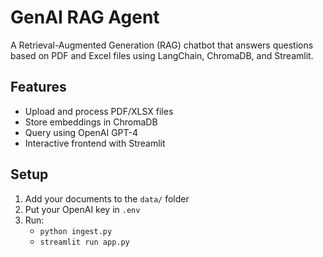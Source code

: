 # GenAI RAG Agent

A Retrieval-Augmented Generation (RAG) chatbot that answers questions based on PDF and Excel files using LangChain, ChromaDB, and Streamlit.

## Features

- Upload and process PDF/XLSX files
- Store embeddings in ChromaDB
- Query using OpenAI GPT-4
- Interactive frontend with Streamlit

## Setup

1. Add your documents to the `data/` folder
2. Put your OpenAI key in `.env`
3. Run:
    - `python ingest.py`
    - `streamlit run app.py`
